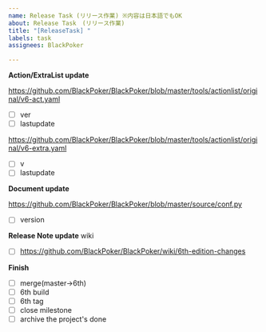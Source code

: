 ```yaml
---
name: Release Task (リリース作業) ※内容は日本語でもOK
about: Release Task　(リリース作業)
title: "[ReleaseTask] "
labels: task
assignees: BlackPoker

---
```

**Action/ExtraList update**

https://github.com/BlackPoker/BlackPoker/blob/master/tools/actionlist/original/v6-act.yaml
- [ ] ver 
- [ ] lastupdate

https://github.com/BlackPoker/BlackPoker/blob/master/tools/actionlist/original/v6-extra.yaml
- [ ] v 
- [ ] lastupdate

**Document update**

https://github.com/BlackPoker/BlackPoker/blob/master/source/conf.py
- [ ] version

**Release Note update**
wiki
- [ ] https://github.com/BlackPoker/BlackPoker/wiki/6th-edition-changes

**Finish**
- [ ] merge(master->6th)
- [ ] 6th build
- [ ] 6th tag
- [ ] close milestone
- [ ] archive the project's done
